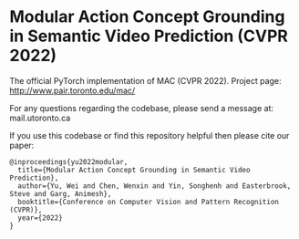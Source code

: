 # Modular Action Concept Grounding in Semantic Video Prediction (CVPR 2022)

The official PyTorch implementation of MAC (CVPR 2022).
Project page: http://www.pair.toronto.edu/mac/

For any questions regarding the codebase, please send a message at: mail.utoronto.ca

If you use this codebase or find this repository helpful then please cite our paper:
```
@inproceedings{yu2022modular,
  title={Modular Action Concept Grounding in Semantic Video Prediction},
  author={Yu, Wei and Chen, Wenxin and Yin, Songhenh and Easterbrook, Steve and Garg, Animesh},
  booktitle={Conference on Computer Vision and Pattern Recognition (CVPR)},
  year={2022}
}
```
